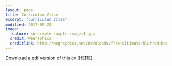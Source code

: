 ```yaml
---
layout: page
title: Curriculum Vitae
excerpt: "Curriculum Vitae"
modified: 2017-09-23
image:
  feature: so-simple-sample-image-4.jpg
  credit: WeGraphics
  creditlink: http://wegraphics.net/downloads/free-ultimate-blurred-background-pack/
---
```


Download a pdf version of this cv [HERE].

